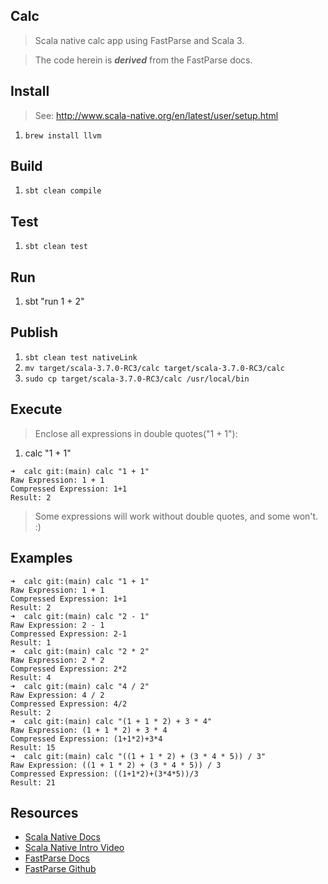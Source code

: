Calc
----
>Scala native calc app using FastParse and Scala 3.

>The code herein is ***derived*** from the FastParse docs.

Install
-------
>See: http://www.scala-native.org/en/latest/user/setup.html
1. ```brew install llvm```

Build
-----
1. ```sbt clean compile```

Test
----
1. ```sbt clean test```

Run
---
1. sbt "run 1 + 2"

Publish
-------
1. ```sbt clean test nativeLink```
2. ```mv target/scala-3.7.0-RC3/calc target/scala-3.7.0-RC3/calc```
3. ```sudo cp target/scala-3.7.0-RC3/calc /usr/local/bin```

Execute
-------
>Enclose all expressions in double quotes("1 + 1"):
1. calc "1 + 1"
```
➜  calc git:(main) calc "1 + 1"
Raw Expression: 1 + 1
Compressed Expression: 1+1
Result: 2
```
>Some expressions will work without double quotes, and some won't. :)

Examples
--------
```
➜  calc git:(main) calc "1 + 1"
Raw Expression: 1 + 1
Compressed Expression: 1+1
Result: 2
➜  calc git:(main) calc "2 - 1"
Raw Expression: 2 - 1
Compressed Expression: 2-1
Result: 1
➜  calc git:(main) calc "2 * 2"
Raw Expression: 2 * 2
Compressed Expression: 2*2
Result: 4
➜  calc git:(main) calc "4 / 2"
Raw Expression: 4 / 2
Compressed Expression: 4/2
Result: 2
➜  calc git:(main) calc "(1 + 1 * 2) + 3 * 4"
Raw Expression: (1 + 1 * 2) + 3 * 4
Compressed Expression: (1+1*2)+3*4
Result: 15
➜  calc git:(main) calc "((1 + 1 * 2) + (3 * 4 * 5)) / 3"
Raw Expression: ((1 + 1 * 2) + (3 * 4 * 5)) / 3
Compressed Expression: ((1+1*2)+(3*4*5))/3
Result: 21
```

Resources
---------
* [Scala Native Docs](http://www.scala-native.org/en/latest/index.html)
* [Scala Native Intro Video](https://www.youtube.com/watch?v=u2CnE-sRdBw)
* [FastParse Docs](https://com-lihaoyi.github.io/fastparse/)
* [FastParse Github](https://github.com/com-lihaoyi/fastparse)